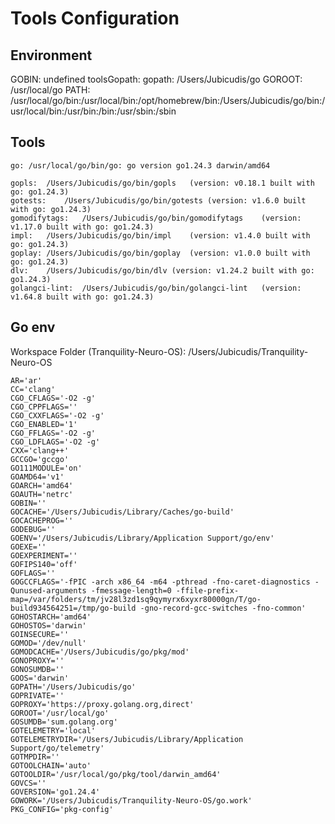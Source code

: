 # Tools Configuration


## Environment

GOBIN: undefined
toolsGopath: 
gopath: /Users/Jubicudis/go
GOROOT: /usr/local/go
PATH: /usr/local/go/bin:/usr/local/bin:/opt/homebrew/bin:/Users/Jubicudis/go/bin:/usr/local/bin:/usr/bin:/bin:/usr/sbin:/sbin

## Tools

	go:	/usr/local/go/bin/go: go version go1.24.3 darwin/amd64

	gopls:	/Users/Jubicudis/go/bin/gopls	(version: v0.18.1 built with go: go1.24.3)
	gotests:	/Users/Jubicudis/go/bin/gotests	(version: v1.6.0 built with go: go1.24.3)
	gomodifytags:	/Users/Jubicudis/go/bin/gomodifytags	(version: v1.17.0 built with go: go1.24.3)
	impl:	/Users/Jubicudis/go/bin/impl	(version: v1.4.0 built with go: go1.24.3)
	goplay:	/Users/Jubicudis/go/bin/goplay	(version: v1.0.0 built with go: go1.24.3)
	dlv:	/Users/Jubicudis/go/bin/dlv	(version: v1.24.2 built with go: go1.24.3)
	golangci-lint:	/Users/Jubicudis/go/bin/golangci-lint	(version: v1.64.8 built with go: go1.24.3)

## Go env

Workspace Folder (Tranquility-Neuro-OS): /Users/Jubicudis/Tranquility-Neuro-OS

	AR='ar'
	CC='clang'
	CGO_CFLAGS='-O2 -g'
	CGO_CPPFLAGS=''
	CGO_CXXFLAGS='-O2 -g'
	CGO_ENABLED='1'
	CGO_FFLAGS='-O2 -g'
	CGO_LDFLAGS='-O2 -g'
	CXX='clang++'
	GCCGO='gccgo'
	GO111MODULE='on'
	GOAMD64='v1'
	GOARCH='amd64'
	GOAUTH='netrc'
	GOBIN=''
	GOCACHE='/Users/Jubicudis/Library/Caches/go-build'
	GOCACHEPROG=''
	GODEBUG=''
	GOENV='/Users/Jubicudis/Library/Application Support/go/env'
	GOEXE=''
	GOEXPERIMENT=''
	GOFIPS140='off'
	GOFLAGS=''
	GOGCCFLAGS='-fPIC -arch x86_64 -m64 -pthread -fno-caret-diagnostics -Qunused-arguments -fmessage-length=0 -ffile-prefix-map=/var/folders/tm/jv28l3zd1sq9qymyrx6xyxr80000gn/T/go-build934564251=/tmp/go-build -gno-record-gcc-switches -fno-common'
	GOHOSTARCH='amd64'
	GOHOSTOS='darwin'
	GOINSECURE=''
	GOMOD='/dev/null'
	GOMODCACHE='/Users/Jubicudis/go/pkg/mod'
	GONOPROXY=''
	GONOSUMDB=''
	GOOS='darwin'
	GOPATH='/Users/Jubicudis/go'
	GOPRIVATE=''
	GOPROXY='https://proxy.golang.org,direct'
	GOROOT='/usr/local/go'
	GOSUMDB='sum.golang.org'
	GOTELEMETRY='local'
	GOTELEMETRYDIR='/Users/Jubicudis/Library/Application Support/go/telemetry'
	GOTMPDIR=''
	GOTOOLCHAIN='auto'
	GOTOOLDIR='/usr/local/go/pkg/tool/darwin_amd64'
	GOVCS=''
	GOVERSION='go1.24.4'
	GOWORK='/Users/Jubicudis/Tranquility-Neuro-OS/go.work'
	PKG_CONFIG='pkg-config'
	